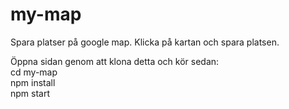 # my-map

Spara platser på google map.
Klicka på kartan och spara platsen. 

Öppna sidan genom att klona detta och kör sedan: <br>
cd my-map <br>
npm install <br>
npm start



